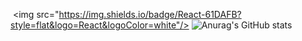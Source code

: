  <img src="https://img.shields.io/badge/React-61DAFB?style=flat&logo=React&logoColor=white"/>
![Anurag's GitHub stats](https://github-readme-stats.vercel.app/api?username=yunssup&show_icons=true&theme=radical)
